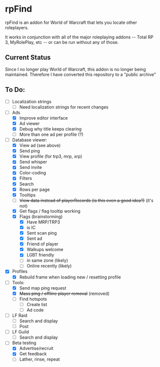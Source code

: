 # rpFind

rpFind is an addon for World of Warcraft that lets you locate other roleplayers.

It works in conjunction with all of the major roleplaying addons -- 
Total RP 3, MyRolePlay, etc --
or can be run without any of those.

## Current Status

Since I no longer play World of Warcraft, this addon is no longer being maintained.
Therefore I have converted this repository to a "public archive"

## To Do:

- [ ] Localization strings
  - [ ] Need localization strings for recent changes
- [ ] Ads
  - [x] Improve editor interface
  - [x] Ad viewer
  - [x] Debug why title keeps clearing
  - [ ] More than one ad per profile (?)
- [ ] Database viewer:
  - [x] View ad (see above)
  - [x] Send ping
  - [x] View profile (for trp3, mrp, xrp)
  - [x] Send whisper
  - [x] Send invite
  - [x] Color-coding
  - [x] Filters
  - [x] Search
  - [x] Rows per page
  - [x] Tooltips
  - [ ] ~~View data instead of playerRecords (is this even a good idea?)~~ (it's not)
  - [x] Get flags / flag tooltip working
  - [x] Flags (brainstorming)
    - [x] Have MRP/TRP3
    - [x] is IC
    - [x] Sent scan ping
    - [x] Sent ad
    - [x] Friend of player
    - [x] Walkups welcome
    - [x] LGBT friendly
    - [ ] in same zone (likely)
    - [ ] Online recently (likely)
- [x] Profiles
  - [x] Rebuild frame when loading new / resetting profile
- [ ] Tools:
  - [x] Send map ping request
  - [x] ~~Mass ping / offline player removal~~ (removed)
  - [ ] Find hotspots
    - [ ] Create list
    - [ ] Ad code
- [ ] LF Raid
  - [ ] Search and display
  - [ ] Post
- [ ] LF Guild
  - [ ] Search and display
- [ ] Beta testing
  - [x] Advertise/recruit
  - [x] Get feedback
  - [ ] Lather, rinse, repeat
